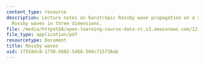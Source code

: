 ```yaml
---
content_type: resource
description: Lecture notes on barotropic Rossby wave propagation on a sphere and quasi-geostrophic
  Rossby waves in three dimensions.
file: /media/https%3A/open-learning-course-data-rc.s3.amazonaws.com/12-803-quasi-balanced-circulations-in-oceans-and-atmospheres-fall-2009/1f918dc0173056825d68504c715738ab_MIT12_803F09_lec16.pdf
file_type: application/pdf
resourcetype: Document
title: Rossby waves
uid: 1f918dc0-1730-5682-5d68-504c715738ab
---
```

